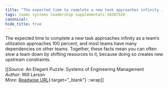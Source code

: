 ```yaml
---
title: "The expected time to complete a new task approaches infinity ..."
tags: teams systems leadership supplementals-10287520
canonical: 
hide_title: true
---
```


The expected time to complete a new task approaches infinity as a team’s utilization approaches 100 percent, and most teams have many dependencies on other teams. Together, these facts mean you can often slow a team down by shifting resources to it, because doing so creates new upstream constraints.


[[_Source_: An Elegant Puzzle: Systems of Engineering Management<br>
_Author_: Will Larson<br>
_More_: [Readwise URL](https://readwise.io/open/397430283){:target="_blank"}
::wrap]]